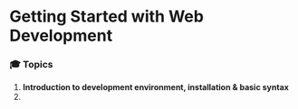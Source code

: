 # Getting Started with Web Development

### 🎓 Topics

1. **Introduction to development environment, installation & basic syntax**
2. 

